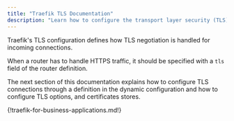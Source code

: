 ```yaml
---
title: "Traefik TLS Documentation"
description: "Learn how to configure the transport layer security (TLS) connection in Traefik Proxy. Read the technical documentation."
---
```


Traefik's TLS configuration defines how TLS negotiation is handled for incoming connections.

When a router has to handle HTTPS traffic, it should be specified with a `tls` field of the router definition.

The next section of this documentation explains how to configure TLS connections through a definition in the dynamic configuration and how to configure TLS options, and certificates stores.

{!traefik-for-business-applications.md!}
